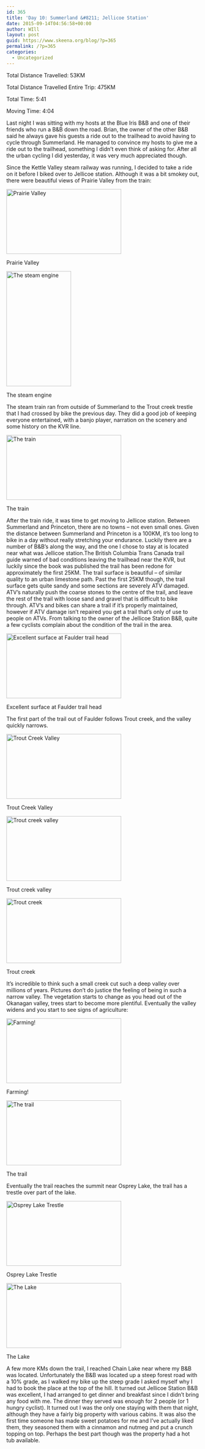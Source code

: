 ```yaml
---
id: 365
title: 'Day 10: Summerland &#8211; Jellicoe Station'
date: 2015-09-14T04:56:58+00:00
author: WIll
layout: post
guid: https://www.skeena.org/blog/?p=365
permalink: /?p=365
categories:
  - Uncategorized
---
```

Total Distance Travelled: 53KM

Total Distance Travelled Entire Trip: 475KM

Total Time: 5:41

Moving Time: 4:04

Last night I was sitting with my hosts at the Blue Iris B&B and one of their friends who run a B&B down the road. Brian, the owner of the other B&B said he always gave his guests a ride out to the trailhead to avoid having to cycle through Summerland. He managed to convince my hosts to give me a ride out to the trailhead, something I didn&#8217;t even think of asking for. After all the urban cycling I did yesterday, it was very much appreciated though.

Since the Kettle Valley steam railway was running, I decided to take a ride on it before I biked over to Jellicoe station. Although it was a bit smokey out, there were beautiful views of Prairie Valley from the train:

<div id="attachment_366" style="width: 310px" class="wp-caption alignnone">
  <a href="https://www.skeena.org/blog/wp-content/uploads/2015/09/20150912_104103.jpg"><img aria-describedby="caption-attachment-366" loading="lazy" class="size-medium wp-image-366" src="https://www.skeena.org/blog/wp-content/uploads/2015/09/20150912_104103-300x169.jpg" alt="Prairie Valley" width="300" height="169" srcset="https://www.skeena.org/blog/wp-content/uploads/2015/09/20150912_104103-300x169.jpg 300w, https://www.skeena.org/blog/wp-content/uploads/2015/09/20150912_104103-1024x576.jpg 1024w, https://www.skeena.org/blog/wp-content/uploads/2015/09/20150912_104103-500x281.jpg 500w, https://www.skeena.org/blog/wp-content/uploads/2015/09/20150912_104103.jpg 1632w" sizes="(max-width: 300px) 100vw, 300px" /></a>
  
  <p id="caption-attachment-366" class="wp-caption-text">
    Prairie Valley
  </p>
</div>

<div id="attachment_367" style="width: 179px" class="wp-caption alignnone">
  <a href="https://www.skeena.org/blog/wp-content/uploads/2015/09/20150912_110449.jpg"><img aria-describedby="caption-attachment-367" loading="lazy" class="size-medium wp-image-367" src="https://www.skeena.org/blog/wp-content/uploads/2015/09/20150912_110449-169x300.jpg" alt="The steam engine" width="169" height="300" srcset="https://www.skeena.org/blog/wp-content/uploads/2015/09/20150912_110449-169x300.jpg 169w, https://www.skeena.org/blog/wp-content/uploads/2015/09/20150912_110449-576x1024.jpg 576w, https://www.skeena.org/blog/wp-content/uploads/2015/09/20150912_110449-281x500.jpg 281w, https://www.skeena.org/blog/wp-content/uploads/2015/09/20150912_110449.jpg 918w" sizes="(max-width: 169px) 100vw, 169px" /></a>
  
  <p id="caption-attachment-367" class="wp-caption-text">
    The steam engine
  </p>
</div>

The steam train ran from outside of Summerland to the Trout creek trestle that I had crossed by bike the previous day. They did a good job of keeping everyone entertained, with a banjo player, narration on the scenery and some history on the KVR line.

<div id="attachment_368" style="width: 310px" class="wp-caption alignnone">
  <a href="https://www.skeena.org/blog/wp-content/uploads/2015/09/20150912_113209.jpg"><img aria-describedby="caption-attachment-368" loading="lazy" class="size-medium wp-image-368" src="https://www.skeena.org/blog/wp-content/uploads/2015/09/20150912_113209-300x169.jpg" alt="The train" width="300" height="169" srcset="https://www.skeena.org/blog/wp-content/uploads/2015/09/20150912_113209-300x169.jpg 300w, https://www.skeena.org/blog/wp-content/uploads/2015/09/20150912_113209-1024x576.jpg 1024w, https://www.skeena.org/blog/wp-content/uploads/2015/09/20150912_113209-500x281.jpg 500w, https://www.skeena.org/blog/wp-content/uploads/2015/09/20150912_113209.jpg 1632w" sizes="(max-width: 300px) 100vw, 300px" /></a>
  
  <p id="caption-attachment-368" class="wp-caption-text">
    The train
  </p>
</div>

After the train ride, it was time to get moving to Jellicoe station. Between Summerland and Princeton, there are no towns &#8211; not even small ones. Given the distance between Summerland and Princeton is a 100KM, it&#8217;s too long to bike in a day without really stretching your endurance. Luckily there are a number of B&B&#8217;s along the way, and the one I chose to stay at is located near what was Jellicoe station.The British Columbia Trans Canada trail guide warned of bad conditions leaving the trailhead near the KVR, but luckily since the book was published the trail has been redone for approximately the first 25KM. The trail surface is beautiful &#8211; of similar quality to an urban limestone path. Past the first 25KM though, the trail surface gets quite sandy and some sections are severely ATV damaged. ATV&#8217;s naturally push the coarse stones to the centre of the trail, and leave the rest of the trail with loose sand and gravel that is difficult to bike through. ATV&#8217;s and bikes can share a trail if it&#8217;s properly maintained, however if ATV damage isn&#8217;t repaired you get a trail that&#8217;s only of use to people on ATVs. From talking to the owner of the Jellicoe Station B&B, quite a few cyclists complain about the condition of the trail in the area.

<div id="attachment_369" style="width: 310px" class="wp-caption alignnone">
  <a href="https://www.skeena.org/blog/wp-content/uploads/2015/09/20150912_125014.jpg"><img aria-describedby="caption-attachment-369" loading="lazy" class="size-medium wp-image-369" src="https://www.skeena.org/blog/wp-content/uploads/2015/09/20150912_125014-300x169.jpg" alt="Excellent surface at Faulder trail head" width="300" height="169" srcset="https://www.skeena.org/blog/wp-content/uploads/2015/09/20150912_125014-300x169.jpg 300w, https://www.skeena.org/blog/wp-content/uploads/2015/09/20150912_125014-1024x576.jpg 1024w, https://www.skeena.org/blog/wp-content/uploads/2015/09/20150912_125014-500x281.jpg 500w, https://www.skeena.org/blog/wp-content/uploads/2015/09/20150912_125014.jpg 1632w" sizes="(max-width: 300px) 100vw, 300px" /></a>
  
  <p id="caption-attachment-369" class="wp-caption-text">
    Excellent surface at Faulder trail head
  </p>
</div>

The first part of the trail out of Faulder follows Trout creek, and the valley quickly narrows.

<div id="attachment_370" style="width: 310px" class="wp-caption alignnone">
  <a href="https://www.skeena.org/blog/wp-content/uploads/2015/09/20150912_130836.jpg"><img aria-describedby="caption-attachment-370" loading="lazy" class="size-medium wp-image-370" src="https://www.skeena.org/blog/wp-content/uploads/2015/09/20150912_130836-300x169.jpg" alt="Trout Creek Valley" width="300" height="169" srcset="https://www.skeena.org/blog/wp-content/uploads/2015/09/20150912_130836-300x169.jpg 300w, https://www.skeena.org/blog/wp-content/uploads/2015/09/20150912_130836-1024x576.jpg 1024w, https://www.skeena.org/blog/wp-content/uploads/2015/09/20150912_130836-500x281.jpg 500w, https://www.skeena.org/blog/wp-content/uploads/2015/09/20150912_130836.jpg 1632w" sizes="(max-width: 300px) 100vw, 300px" /></a>
  
  <p id="caption-attachment-370" class="wp-caption-text">
    Trout Creek Valley
  </p>
</div>

<div id="attachment_371" style="width: 310px" class="wp-caption alignnone">
  <a href="https://www.skeena.org/blog/wp-content/uploads/2015/09/20150912_130914.jpg"><img aria-describedby="caption-attachment-371" loading="lazy" class="size-medium wp-image-371" src="https://www.skeena.org/blog/wp-content/uploads/2015/09/20150912_130914-300x169.jpg" alt="Trout creek valley" width="300" height="169" srcset="https://www.skeena.org/blog/wp-content/uploads/2015/09/20150912_130914-300x169.jpg 300w, https://www.skeena.org/blog/wp-content/uploads/2015/09/20150912_130914-1024x576.jpg 1024w, https://www.skeena.org/blog/wp-content/uploads/2015/09/20150912_130914-500x281.jpg 500w, https://www.skeena.org/blog/wp-content/uploads/2015/09/20150912_130914.jpg 1632w" sizes="(max-width: 300px) 100vw, 300px" /></a>
  
  <p id="caption-attachment-371" class="wp-caption-text">
    Trout creek valley
  </p>
</div>

<div id="attachment_372" style="width: 310px" class="wp-caption alignnone">
  <a href="https://www.skeena.org/blog/wp-content/uploads/2015/09/20150912_132532.jpg"><img aria-describedby="caption-attachment-372" loading="lazy" class="size-medium wp-image-372" src="https://www.skeena.org/blog/wp-content/uploads/2015/09/20150912_132532-300x169.jpg" alt="Trout creek" width="300" height="169" srcset="https://www.skeena.org/blog/wp-content/uploads/2015/09/20150912_132532-300x169.jpg 300w, https://www.skeena.org/blog/wp-content/uploads/2015/09/20150912_132532-1024x576.jpg 1024w, https://www.skeena.org/blog/wp-content/uploads/2015/09/20150912_132532-500x281.jpg 500w, https://www.skeena.org/blog/wp-content/uploads/2015/09/20150912_132532.jpg 1632w" sizes="(max-width: 300px) 100vw, 300px" /></a>
  
  <p id="caption-attachment-372" class="wp-caption-text">
    Trout creek
  </p>
</div>

It&#8217;s incredible to think such a small creek cut such a deep valley over millions of years. Pictures don&#8217;t do justice the feeling of being in such a narrow valley. The vegetation starts to change as you head out of the Okanagan valley, trees start to become more plentiful. Eventually the valley widens and you start to see signs of agriculture:

<div id="attachment_373" style="width: 310px" class="wp-caption alignnone">
  <a href="https://www.skeena.org/blog/wp-content/uploads/2015/09/20150912_145840_001.jpg"><img aria-describedby="caption-attachment-373" loading="lazy" class="size-medium wp-image-373" src="https://www.skeena.org/blog/wp-content/uploads/2015/09/20150912_145840_001-300x169.jpg" alt="Farming!" width="300" height="169" srcset="https://www.skeena.org/blog/wp-content/uploads/2015/09/20150912_145840_001-300x169.jpg 300w, https://www.skeena.org/blog/wp-content/uploads/2015/09/20150912_145840_001-1024x576.jpg 1024w, https://www.skeena.org/blog/wp-content/uploads/2015/09/20150912_145840_001-500x281.jpg 500w, https://www.skeena.org/blog/wp-content/uploads/2015/09/20150912_145840_001.jpg 1632w" sizes="(max-width: 300px) 100vw, 300px" /></a>
  
  <p id="caption-attachment-373" class="wp-caption-text">
    Farming!
  </p>
</div>

<div id="attachment_374" style="width: 310px" class="wp-caption alignnone">
  <a href="https://www.skeena.org/blog/wp-content/uploads/2015/09/20150912_152937.jpg"><img aria-describedby="caption-attachment-374" loading="lazy" class="size-medium wp-image-374" src="https://www.skeena.org/blog/wp-content/uploads/2015/09/20150912_152937-300x169.jpg" alt="The trail" width="300" height="169" srcset="https://www.skeena.org/blog/wp-content/uploads/2015/09/20150912_152937-300x169.jpg 300w, https://www.skeena.org/blog/wp-content/uploads/2015/09/20150912_152937-1024x576.jpg 1024w, https://www.skeena.org/blog/wp-content/uploads/2015/09/20150912_152937-500x281.jpg 500w, https://www.skeena.org/blog/wp-content/uploads/2015/09/20150912_152937.jpg 1632w" sizes="(max-width: 300px) 100vw, 300px" /></a>
  
  <p id="caption-attachment-374" class="wp-caption-text">
    The trail
  </p>
</div>

Eventually the trail reaches the summit near Osprey Lake, the trail has a trestle over part of the lake.

<div id="attachment_375" style="width: 310px" class="wp-caption alignnone">
  <a href="https://www.skeena.org/blog/wp-content/uploads/2015/09/20150912_165035.jpg"><img aria-describedby="caption-attachment-375" loading="lazy" class="size-medium wp-image-375" src="https://www.skeena.org/blog/wp-content/uploads/2015/09/20150912_165035-300x169.jpg" alt="Osprey Lake Trestle" width="300" height="169" srcset="https://www.skeena.org/blog/wp-content/uploads/2015/09/20150912_165035-300x169.jpg 300w, https://www.skeena.org/blog/wp-content/uploads/2015/09/20150912_165035-1024x576.jpg 1024w, https://www.skeena.org/blog/wp-content/uploads/2015/09/20150912_165035-500x281.jpg 500w, https://www.skeena.org/blog/wp-content/uploads/2015/09/20150912_165035.jpg 1632w" sizes="(max-width: 300px) 100vw, 300px" /></a>
  
  <p id="caption-attachment-375" class="wp-caption-text">
    Osprey Lake Trestle
  </p>
</div>

<div id="attachment_376" style="width: 310px" class="wp-caption alignnone">
  <a href="https://www.skeena.org/blog/wp-content/uploads/2015/09/20150912_165825.jpg"><img aria-describedby="caption-attachment-376" loading="lazy" class="size-medium wp-image-376" src="https://www.skeena.org/blog/wp-content/uploads/2015/09/20150912_165825-300x169.jpg" alt="The Lake" width="300" height="169" srcset="https://www.skeena.org/blog/wp-content/uploads/2015/09/20150912_165825-300x169.jpg 300w, https://www.skeena.org/blog/wp-content/uploads/2015/09/20150912_165825-1024x576.jpg 1024w, https://www.skeena.org/blog/wp-content/uploads/2015/09/20150912_165825-500x281.jpg 500w, https://www.skeena.org/blog/wp-content/uploads/2015/09/20150912_165825.jpg 1632w" sizes="(max-width: 300px) 100vw, 300px" /></a>
  
  <p id="caption-attachment-376" class="wp-caption-text">
    The Lake
  </p>
</div>

A few more KMs down the trail, I reached Chain Lake near where my B&B was located. Unfortunately the B&B was located up a steep forest road with a 10% grade, as I walked my bike up the steep grade I asked myself why I had to book the place at the top of the hill. It turned out Jellicoe Station B&B was excellent, I had arranged to get dinner and breakfast since I didn&#8217;t bring any food with me. The dinner they served was enough for 2 people (or 1 hungry cyclist). It turned out I was the only one staying with them that night, although they have a fairly big property with various cabins. It was also the first time someone has made sweet potatoes for me and I&#8217;ve actually liked them, they seasoned them with a cinnamon and nutmeg and put a crunch topping on top. Perhaps the best part though was the property had a hot tub available.

&nbsp;
